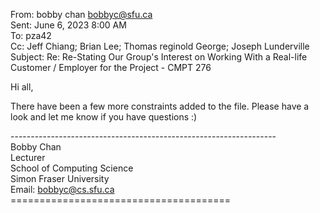 From: bobby chan <bobbyc@sfu.ca>  
Sent: June 6, 2023 8:00 AM  
To: pza42  
Cc: Jeff Chiang; Brian Lee; Thomas reginold George; Joseph Lunderville  
Subject: Re: Re-Stating Our Group's Interest on Working With a Real-life Customer / Employer for the Project - CMPT 276

Hi all,

There have been a few more constraints added to the file.  Please have a look and let me know if you have questions :)

\------------------------------------------------------------------  
Bobby Chan  
Lecturer  
School of Computing Science  
Simon Fraser University  
Email: bobbyc@cs.sfu.ca  
\======================================
